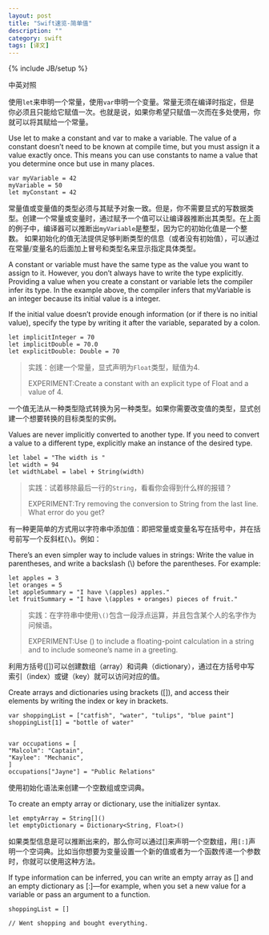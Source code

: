 ```yaml
---
layout: post
title: "Swift速览-简单值"
description: ""
category: swift
tags: [译文]
---
```

{% include JB/setup %}

<div class="show-en">中英对照</div>


使用`let`来申明一个常量，使用`var`申明一个变量。常量无须在编译时指定，但是你必须且只能给它赋值一次。也就是说，如果你希望只赋值一次而在多处使用，你就可以将其赋给一个常量。

<p class="en">
Use let to make a constant and var to make a variable. The value of a constant doesn’t need to be known at compile time, but you must assign it a value exactly once. This means you can use constants to name a value that you determine once but use in many places.
</p>

	var myVariable = 42
	myVariable = 50
	let myConstant = 42
 

常量值或变量值的类型必须与其赋予对象一致。但是，你不需要显式的写数据类型。创建一个常量或变量时，通过赋予一个值可以让编译器推断出其类型。在上面的例子中，编译器可以推断出`myVariable`是整型，因为它的初始化值是一个整数。
如果初始化的值无法提供足够判断类型的信息（或者没有初始值），可以通过在常量/变量名的后面加上冒号和类型名来显示指定具体类型。

<p class="en">
A constant or variable must have the same type as the value you want to assign to it. However, you don’t always have to write the type explicitly. Providing a value when you create a constant or variable lets the compiler infer its type. In the example above, the compiler infers that myVariable is an integer because its initial value is a integer.

If the initial value doesn’t provide enough information (or if there is no initial value), specify the type by writing it after the variable, separated by a colon.
</p>

	let implicitInteger = 70
	let implicitDouble = 70.0
	let explicitDouble: Double = 70 

>实践：创建一个常量，显式声明为`Float`类型，赋值为4.<p class="en">EXPERIMENT:Create a constant with an explicit type of Float and a value of 4.</p>

 
一个值无法从一种类型隐式转换为另一种类型。如果你需要改变值的类型，显式创建一个想要转换的目标类型的实例。

<p class="en">
Values are never implicitly converted to another type. If you need to convert a value to a different type, explicitly make an instance of the desired type.
</p>

	let label = "The width is "
	let width = 94
	let widthLabel = label + String(width)
 
>实践：试着移除最后一行的`String`，看看你会得到什么样的报错？<p class="en">EXPERIMENT:Try removing the conversion to String from the last line. What error do you get?</p>


有一种更简单的方式用以字符串中添加值：即把常量或变量名写在括号中，并在括号前写一个反斜杠(`\`)。例如：

<p class="en">
There’s an even simpler way to include values in strings: Write the value in parentheses, and write a backslash (\) before the parentheses. For example:
</p>

	let apples = 3
	let oranges = 5
	let appleSummary = "I have \(apples) apples."
	let fruitSummary = "I have \(apples + oranges) pieces of fruit."
 

>实践：在字符串中使用`\()`包含一段浮点运算，并且包含某个人的名字作为问候语。<p class="en">EXPERIMENT:Use \() to include a floating-point calculation in a string and to include someone’s name in a greeting.</p>

利用方括号([])可以创建数组（array）和词典（dictionary），通过在方括号中写索引（index）或键（key）就可以访问对应的值。

<p class="en">
Create arrays and dictionaries using brackets ([]), and access their elements by writing the index or key in brackets.
</p>
 
	var shoppingList = ["catfish", "water", "tulips", "blue paint"]
	shoppingList[1] = "bottle of water"


	var occupations = [
	"Malcolm": "Captain",
	"Kaylee": "Mechanic",
	]
	occupations["Jayne"] = "Public Relations" 


使用初始化语法来创建一个空数组或空词典。

<p class="en">
To create an empty array or dictionary, use the initializer syntax.
</p>
 
	let emptyArray = String[]()
	let emptyDictionary = Dictionary<String, Float>()
 
  
如果类型信息是可以推断出来的，那么你可以通过[]来声明一个空数组，用`[:]`声明一个空词典。比如当你想要为变量设置一个新的值或者为一个函数传递一个参数时，你就可以使用这种方法。

<p class="en">
If type information can be inferred, you can write an empty array as [] and an empty dictionary as [:]—for example, when you set a new value for a variable or pass an argument to a function.
</p>
 
	shoppingList = []
	 
	// Went shopping and bought everything.
 
